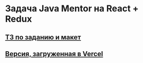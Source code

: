 # Задача Java Mentor на React + Redux
## [ТЗ по заданию и макет](https://github.com/KosyanMedia/test-tasks/tree/master/aviasales_frontend)
## [Версия, загруженная в Vercel](https://aviasales.lewwadoo.vercel.app/)